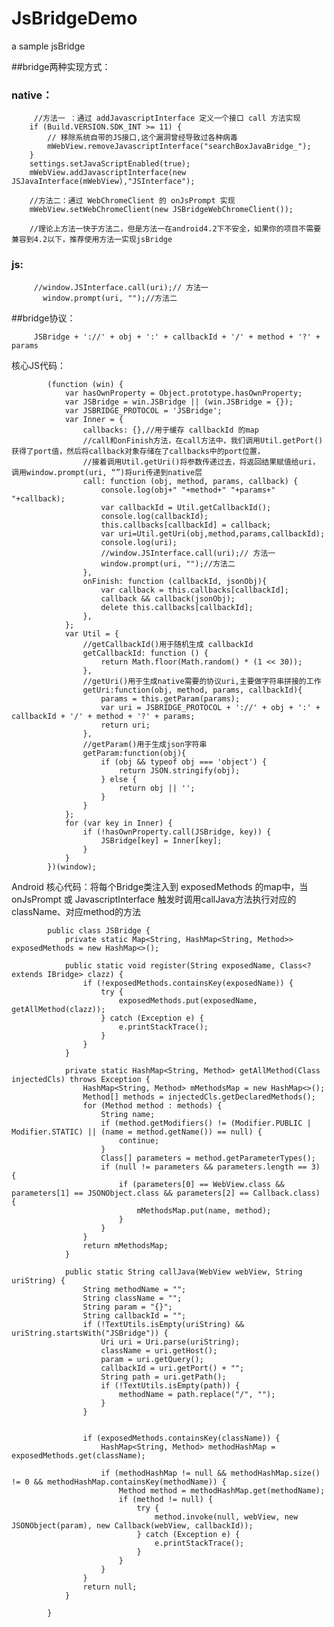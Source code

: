 # JsBridgeDemo
a sample jsBridge



##bridge两种实现方式：

   ### native：

         //方法一 ：通过 addJavascriptInterface 定义一个接口 call 方法实现
        if (Build.VERSION.SDK_INT >= 11) {
            // 移除系统自带的JS接口,这个漏洞曾经导致过各种病毒
            mWebView.removeJavascriptInterface("searchBoxJavaBridge_");
        }
        settings.setJavaScriptEnabled(true);
        mWebView.addJavascriptInterface(new JSJavaInterface(mWebView),"JSInterface");

        //方法二：通过 WebChromeClient 的 onJsPrompt 实现
        mWebView.setWebChromeClient(new JSBridgeWebChromeClient());

        //理论上方法一快于方法二，但是方法一在android4.2下不安全，如果你的项目不需要兼容到4.2以下，推荐使用方法一实现jsBridge


   ### js:

         //window.JSInterface.call(uri);// 方法一
           window.prompt(uri, "");//方法二



##bridge协议：


         JSBridge + '://' + obj + ':' + callbackId + '/' + method + '?' + params




核心JS代码：

            (function (win) {
                var hasOwnProperty = Object.prototype.hasOwnProperty;
                var JSBridge = win.JSBridge || (win.JSBridge = {});
                var JSBRIDGE_PROTOCOL = 'JSBridge';
                var Inner = {
                    callbacks: {},//用于缓存 callbackId 的map
                    //call和onFinish方法，在call方法中，我们调用Util.getPort()获得了port值，然后将callback对象存储在了callbacks中的port位置，
                    //接着调用Util.getUri()将参数传递过去，将返回结果赋值给uri，调用window.prompt(uri, “”)将uri传递到native层
                    call: function (obj, method, params, callback) {
                        console.log(obj+" "+method+" "+params+" "+callback);
                        var callbackId = Util.getCallbackId();
                        console.log(callbackId);
                        this.callbacks[callbackId] = callback;
                        var uri=Util.getUri(obj,method,params,callbackId);
                        console.log(uri);
                        //window.JSInterface.call(uri);// 方法一
                        window.prompt(uri, "");//方法二
                    },
                    onFinish: function (callbackId, jsonObj){
                        var callback = this.callbacks[callbackId];
                        callback && callback(jsonObj);
                        delete this.callbacks[callbackId];
                    },
                };
                var Util = {
                    //getCallbackId()用于随机生成 callbackId
                    getCallbackId: function () {
                        return Math.floor(Math.random() * (1 << 30));
                    },
                    //getUri()用于生成native需要的协议uri,主要做字符串拼接的工作
                    getUri:function(obj, method, params, callbackId){
                        params = this.getParam(params);
                        var uri = JSBRIDGE_PROTOCOL + '://' + obj + ':' + callbackId + '/' + method + '?' + params;
                        return uri;
                    },
                    //getParam()用于生成json字符串
                    getParam:function(obj){
                        if (obj && typeof obj === 'object') {
                            return JSON.stringify(obj);
                        } else {
                            return obj || '';
                        }
                    }
                };
                for (var key in Inner) {
                    if (!hasOwnProperty.call(JSBridge, key)) {
                        JSBridge[key] = Inner[key];
                    }
                }
            })(window);


Android 核心代码：将每个Bridge类注入到 exposedMethods 的map中，当 onJsPrompt 或 JavascriptInterface 触发时调用callJava方法执行对应的className、对应method的方法


            public class JSBridge {
                private static Map<String, HashMap<String, Method>> exposedMethods = new HashMap<>();
            ​
                public static void register(String exposedName, Class<? extends IBridge> clazz) {
                    if (!exposedMethods.containsKey(exposedName)) {
                        try {
                            exposedMethods.put(exposedName, getAllMethod(clazz));
                        } catch (Exception e) {
                            e.printStackTrace();
                        }
                    }
                }
            ​
                private static HashMap<String, Method> getAllMethod(Class injectedCls) throws Exception {
                    HashMap<String, Method> mMethodsMap = new HashMap<>();
                    Method[] methods = injectedCls.getDeclaredMethods();
                    for (Method method : methods) {
                        String name;
                        if (method.getModifiers() != (Modifier.PUBLIC | Modifier.STATIC) || (name = method.getName()) == null) {
                            continue;
                        }
                        Class[] parameters = method.getParameterTypes();
                        if (null != parameters && parameters.length == 3) {
                            if (parameters[0] == WebView.class && parameters[1] == JSONObject.class && parameters[2] == Callback.class) {
                                mMethodsMap.put(name, method);
                            }
                        }
                    }
                    return mMethodsMap;
                }
            ​
                public static String callJava(WebView webView, String uriString) {
                    String methodName = "";
                    String className = "";
                    String param = "{}";
                    String callbackId = "";
                    if (!TextUtils.isEmpty(uriString) && uriString.startsWith("JSBridge")) {
                        Uri uri = Uri.parse(uriString);
                        className = uri.getHost();
                        param = uri.getQuery();
                        callbackId = uri.getPort() + "";
                        String path = uri.getPath();
                        if (!TextUtils.isEmpty(path)) {
                            methodName = path.replace("/", "");
                        }
                    }
            ​
            ​
                    if (exposedMethods.containsKey(className)) {
                        HashMap<String, Method> methodHashMap = exposedMethods.get(className);
            ​
                        if (methodHashMap != null && methodHashMap.size() != 0 && methodHashMap.containsKey(methodName)) {
                            Method method = methodHashMap.get(methodName);
                            if (method != null) {
                                try {
                                    method.invoke(null, webView, new JSONObject(param), new Callback(webView, callbackId));
                                } catch (Exception e) {
                                    e.printStackTrace();
                                }
                            }
                        }
                    }
                    return null;
                }
            ​
            }

